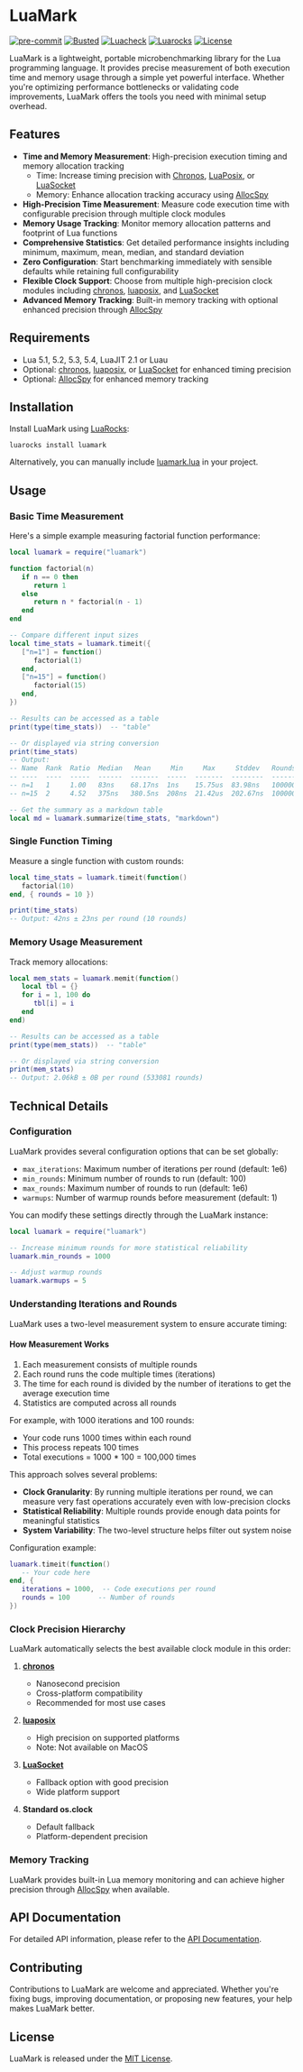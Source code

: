 # LuaMark

[![pre-commit](https://img.shields.io/badge/pre--commit-enabled-brightgreen?logo=pre-commit)](https://github.com/pre-commit/pre-commit)
[![Busted](https://github.com/jeffzi/luamark/actions/workflows/busted.yml/badge.svg)](https://github.com/jeffzi/luamark/actions/workflows/busted.yml)
[![Luacheck](https://github.com/jeffzi/luamark/actions/workflows/luacheck.yml/badge.svg)](https://github.com/jeffzi/luamark/actions/workflows/luacheck.yml)
[![Luarocks](https://img.shields.io/luarocks/v/jeffzi/luamark?label=Luarocks&logo=Lua)](https://luarocks.org/modules/jeffzi/luamark)
[![License](https://img.shields.io/badge/license-MIT-blue.svg)](LICENSE)

LuaMark is a lightweight, portable microbenchmarking library for the Lua programming language. It provides precise measurement of both execution time and memory usage through a simple yet powerful interface. Whether you're optimizing performance bottlenecks or validating code improvements, LuaMark offers the tools you need with minimal setup overhead.

## Features

- **Time and Memory Measurement**: High-precision execution timing and memory allocation tracking
  - Time: Increase timing precision with [Chronos](https://github.com/chronos-timetravel/chronos), [LuaPosix](https://github.com/luaposix/luaposix), or [LuaSocket](https://github.com/lunarmodules/luasocket)
  - Memory: Enhance allocation tracking accuracy using [AllocSpy](https://github.com/siffiejoe/lua-allocspy)
- **High-Precision Time Measurement**: Measure code execution time with configurable precision through multiple clock modules
- **Memory Usage Tracking**: Monitor memory allocation patterns and footprint of Lua functions
- **Comprehensive Statistics**: Get detailed performance insights including minimum, maximum, mean, median, and standard deviation
- **Zero Configuration**: Start benchmarking immediately with sensible defaults while retaining full configurability
- **Flexible Clock Support**: Choose from multiple high-precision clock modules including [chronos](https://github.com/chronos-timetravel/chronos), [luaposix](https://github.com/luaposix/luaposix), and [LuaSocket](https://github.com/diegonehab/luasocket)
- **Advanced Memory Tracking**: Built-in memory tracking with optional enhanced precision through [AllocSpy](https://github.com/siffiejoe/lua-allocspy)

## Requirements

- Lua 5.1, 5.2, 5.3, 5.4, LuaJIT 2.1 or Luau
- Optional: [chronos](https://github.com/ldrumm/chronos), [luaposix](https://github.com/luaposix/luaposix), or [LuaSocket](https://github.com/lunarmodules/luasocket) for enhanced timing precision
- Optional: [AllocSpy](https://github.com/siffiejoe/lua-allocspy) for enhanced memory tracking

## Installation

Install LuaMark using [LuaRocks](https://luarocks.org/):

```shell
luarocks install luamark
```

Alternatively, you can manually include [luamark.lua](src/luamark.lua) in your project.

## Usage

### Basic Time Measurement

Here's a simple example measuring factorial function performance:

```lua
local luamark = require("luamark")

function factorial(n)
   if n == 0 then
      return 1
   else
      return n * factorial(n - 1)
   end
end

-- Compare different input sizes
local time_stats = luamark.timeit({
   ["n=1"] = function()
      factorial(1)
   end,
   ["n=15"] = function()
      factorial(15)
   end,
})

-- Results can be accessed as a table
print(type(time_stats))  -- "table"

-- Or displayed via string conversion
print(time_stats)
-- Output:
-- Name  Rank  Ratio  Median   Mean     Min     Max     Stddev   Rounds
-- ----  ----  -----  ------  -------  -----  -------  --------  -------
-- n=1   1     1.00   83ns    68.17ns  1ns    15.75us  83.98ns   1000000
-- n=15  2     4.52   375ns   380.5ns  208ns  21.42us  202.67ns  1000000

-- Get the summary as a markdown table
local md = luamark.summarize(time_stats, "markdown")
```

### Single Function Timing

Measure a single function with custom rounds:

```lua
local time_stats = luamark.timeit(function()
   factorial(10)
end, { rounds = 10 })

print(time_stats)
-- Output: 42ns ± 23ns per round (10 rounds)
```

### Memory Usage Measurement

Track memory allocations:

```lua
local mem_stats = luamark.memit(function()
   local tbl = {}
   for i = 1, 100 do
      tbl[i] = i
   end
end)

-- Results can be accessed as a table
print(type(mem_stats))  -- "table"

-- Or displayed via string conversion
print(mem_stats)
-- Output: 2.06kB ± 0B per round (533081 rounds)
```

## Technical Details

### Configuration

LuaMark provides several configuration options that can be set globally:

- `max_iterations`: Maximum number of iterations per round (default: 1e6)
- `min_rounds`: Minimum number of rounds to run (default: 100)
- `max_rounds`: Maximum number of rounds to run (default: 1e6)
- `warmups`: Number of warmup rounds before measurement (default: 1)

You can modify these settings directly through the LuaMark instance:

```lua
local luamark = require("luamark")

-- Increase minimum rounds for more statistical reliability
luamark.min_rounds = 1000

-- Adjust warmup rounds
luamark.warmups = 5
```

### Understanding Iterations and Rounds

LuaMark uses a two-level measurement system to ensure accurate timing:

#### How Measurement Works

1. Each measurement consists of multiple rounds
2. Each round runs the code multiple times (iterations)
3. The time for each round is divided by the number of iterations to get the average execution time
4. Statistics are computed across all rounds

For example, with 1000 iterations and 100 rounds:

- Your code runs 1000 times within each round
- This process repeats 100 times
- Total executions = 1000 \* 100 = 100,000 times

This approach solves several problems:

- **Clock Granularity**: By running multiple iterations per round, we can measure very fast operations accurately even with low-precision clocks
- **Statistical Reliability**: Multiple rounds provide enough data points for meaningful statistics
- **System Variability**: The two-level structure helps filter out system noise

Configuration example:

```lua
luamark.timeit(function()
   -- Your code here
end, {
   iterations = 1000,  -- Code executions per round
   rounds = 100       -- Number of rounds
})
```

### Clock Precision Hierarchy

LuaMark automatically selects the best available clock module in this order:

1. **[chronos](https://github.com/ldrumm/chronos)**

   - Nanosecond precision
   - Cross-platform compatibility
   - Recommended for most use cases

2. **[luaposix](https://github.com/luaposix/luaposix)**

   - High precision on supported platforms
   - Note: Not available on MacOS

3. **[LuaSocket](https://github.com/lunarmodules/luasocket)**

   - Fallback option with good precision
   - Wide platform support

4. **Standard os.clock**
   - Default fallback
   - Platform-dependent precision

### Memory Tracking

LuaMark provides built-in Lua memory monitoring and can achieve higher precision through [AllocSpy](https://github.com/siffiejoe/lua-allocspy) when available.

## API Documentation

For detailed API information, please refer to the [API Documentation](docs/api.md).

## Contributing

Contributions to LuaMark are welcome and appreciated. Whether you're fixing bugs, improving documentation, or proposing new features, your help makes LuaMark better.

## License

LuaMark is released under the [MIT License](LICENSE).

